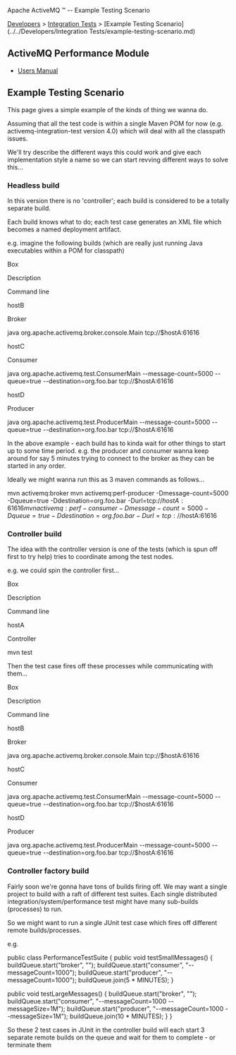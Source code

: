 Apache ActiveMQ ™ -- Example Testing Scenario 

[Developers](../../developers.md) > [Integration Tests](../../Developers/integration-tests.md) > [Example Testing Scenario](../../Developers/Integration Tests/example-testing-scenario.md)


ActiveMQ Performance Module
---------------------------

*   [Users Manual](../../Features/Performance/activemq-performance-module-users-manual.md)

Example Testing Scenario
------------------------

This page gives a simple example of the kinds of thing we wanna do.

Assuming that all the test code is within a single Maven POM for now (e.g. activemq-integration-test version 4.0) which will deal with all the classpath issues.

We'll try describe the different ways this could work and give each implementation style a name so we can start revving different ways to solve this...

### Headless build

In this version there is no 'controller'; each build is considered to be a totally separate build.

Each build knows what to do; each test case generates an XML file which becomes a named deployment artifact.

e.g. imagine the following builds (which are really just running Java executables within a POM for classpath)

Box

Description

Command line

hostB

Broker

java org.apache.activemq.broker.console.Main tcp://$hostA:61616

hostC

Consumer

java org.apache.activemq.test.ConsumerMain --message-count=5000 --queue=true --destination=org.foo.bar tcp://$hostA:61616

hostD

Producer

java org.apache.activemq.test.ProducerMain --message-count=5000 --queue=true --destination=org.foo.bar tcp://$hostA:61616

In the above example - each build has to kinda wait for other things to start up to some time period. e.g. the producer and consumer wanna keep around for say 5 minutes trying to connect to the broker as they can be started in any order.

Ideally we might wanna run this as 3 maven commands as follows...

mvn activemq:broker
mvn activemq:perf-producer -Dmessage-count=5000 -Dqueue=true -Ddestination=org.foo.bar -Durl=tcp://$hostA:61616
mvn activemq:perf-consumer -Dmessage-count=5000 -Dqueue=true -Ddestination=org.foo.bar -Durl=tcp://$hostA:61616

### Controller build

The idea with the controller version is one of the tests (which is spun off first to try help) tries to coordinate among the test nodes.

e.g. we could spin the controller first...

Box

Description

Command line

hostA

Controller

mvn test

Then the test case fires off these processes while communicating with them...

Box

Description

Command line

hostB

Broker

java org.apache.activemq.broker.console.Main tcp://$hostA:61616

hostC

Consumer

java org.apache.activemq.test.ConsumerMain --message-count=5000 --queue=true --destination=org.foo.bar tcp://$hostA:61616

hostD

Producer

java org.apache.activemq.test.ProducerMain --message-count=5000 --queue=true --destination=org.foo.bar tcp://$hostA:61616

### Controller factory build

Fairly soon we're gonna have tons of builds firing off. We may want a single project to build with a raft of different test suites. Each single distributed integration/system/performance test might have many sub-builds (processes) to run.

So we might want to run a single JUnit test case which fires off different remote builds/processes.

e.g.

public class PerformanceTestSuite {
   public void testSmallMessages() {
   	  buildQueue.start("broker", "");
   	  buildQueue.start("consumer", "--messageCount=1000");
   	  buildQueue.start("producer", "--messageCount=1000");
   	  buildQueue.join(5 * MINUTES);
   }

   public void testLargeMessages() {
   	  buildQueue.start("broker", "");
   	  buildQueue.start("consumer", "--messageCount=1000 --messageSize=1M");
   	  buildQueue.start("producer", "--messageCount=1000 --messageSize=1M");
   	  buildQueue.join(10 * MINUTES);
   }
}

So these 2 test cases in JUnit in the controller build will each start 3 separate remote builds on the queue and wait for them to complete - or terminate them

